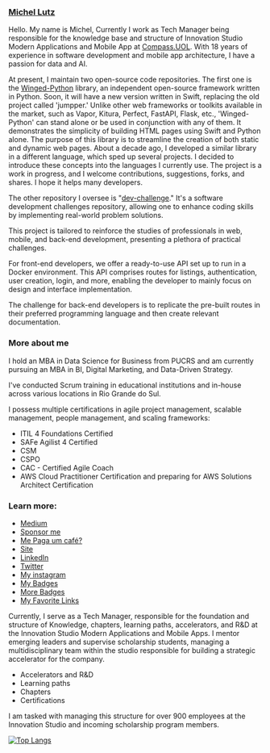 ### [Michel Lutz](https://micheltlutz.me)

Hello. My name is Michel, Currently I work as Tech Manager being responsible for the knowledge base and structure of Innovation Studio Modern Applications and Mobile App at [Compass.UOL](https://compass.uol).
With 18 years of experience in software development and mobile app architecture, I have a passion for data and AI.


At present, I maintain two open-source code repositories. The first one is the [Winged-Python](https://github.com/micheltlutz/Winged-Python) library, an independent open-source framework written in Python. Soon, it will have a new version written in Swift, replacing the old project called 'jumpper.' Unlike other web frameworks or toolkits available in the market, such as Vapor, Kitura, Perfect, FastAPI, Flask, etc., 'Winged-Python' can stand alone or be used in conjunction with any of them. It demonstrates the simplicity of building HTML pages using Swift and Python alone. The purpose of this library is to streamline the creation of both static and dynamic web pages. About a decade ago, I developed a similar library in a different language, which sped up several projects. I decided to introduce these concepts into the languages I currently use. The project is a work in progress, and I welcome contributions, suggestions, forks, and shares. I hope it helps many developers.

The other repository I oversee is "[dev-challenge](https://github.com/micheltlutz/dev-challenge)." It's a software development challenges repository, allowing one to enhance coding skills by implementing real-world problem solutions.

This project is tailored to reinforce the studies of professionals in web, mobile, and back-end development, presenting a plethora of practical challenges.

For front-end developers, we offer a ready-to-use API set up to run in a Docker environment. This API comprises routes for listings, authentication, user creation, login, and more, enabling the developer to mainly focus on design and interface implementation.

The challenge for back-end developers is to replicate the pre-built routes in their preferred programming language and then create relevant documentation.

### More about me

I hold an MBA in Data Science for Business from PUCRS and am currently pursuing an MBA in BI, Digital Marketing, and Data-Driven Strategy.

I've conducted Scrum training in educational institutions and in-house across various locations in Rio Grande do Sul.

I possess multiple certifications in agile project management, scalable management, people management, and scaling frameworks:

- ITIL 4 Foundations Certified
- SAFe Agilist 4 Certified
- CSM
- CSPO
- CAC - Certified Agile Coach
- AWS Cloud Practitioner Certification and preparing for AWS Solutions Architect Certification

### Learn more:

- [Medium](https://micheltlutz.medium.com)
- [Sponsor me](https://github.com/sponsors/micheltlutz)
- [Me Paga um café?](https://mepagaumcafe.com.br/micheltlutz/)
- [Site](https://www.michellutz.me/)
- [LinkedIn](https://www.linkedin.com/in/michellutz/)
- [Twitter](https://twitter.com/micheltlutz)
- [My instagram](https://www.instagram.com/micheltlutzphoto/)
- [My Badges](https://www.credly.com/users/michel-lutz/badges)
- [More Badges](https://brasilopenbadge.com.br/pages/profile/michel-anderson-lutz-teixeira)
- [My Favorite Links](https://github.com/micheltlutz/favorite-links)

Currently, I serve as a Tech Manager, responsible for the foundation and structure of Knowledge, chapters, learning paths, accelerators, and R&D at the Innovation Studio Modern Applications and Mobile Apps. I mentor emerging leaders and supervise scholarship students, managing a multidisciplinary team within the studio responsible for building a strategic accelerator for the company.

- Accelerators and R&D
- Learning paths
- Chapters
- Certifications

I am tasked with managing this structure for over 900 employees at the Innovation Studio and incoming scholarship program members.



[![Top Langs](https://github-readme-stats.vercel.app/api/top-langs/?username=micheltlutz&layout=compact&theme=react)](https://github.com/micheltlutz/github-readme-stats)
